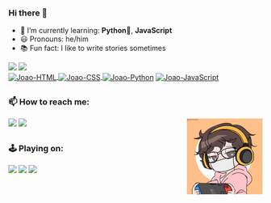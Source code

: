 ### Hi there 🐨

- 📘 I’m currently learning: **Python**🐍, **JavaScript**
- 😃 Pronouns: he/him
- 📚 Fun fact: I like to write stories sometimes

<div>
 <img height="180em" src="https://github-readme-stats.vercel.app/api?username=joaoeduardogomes&show_icons=true&theme=vue&include_all_commits=true&count_private=true"/>
 <img height="180em" src="https://github-readme-stats.vercel.app/api/top-langs/?username=joaoeduardogomes&layout=compact&langs_count=7&theme=vue-dark"/>
</div>

 
<div style="display: inline-block">
  <a href="https://www.w3schools.com/html/" target="_blank"><img align="center" alt="Joao-HTML" src="https://img.shields.io/badge/HTML5-E34F26?style=for-the-badge&logo=html5&logoColor=white"> </a>
   <a href="https://www.w3schools.com/css/" target="_blank"><img align="center" alt="Joao-CSS" src="https://img.shields.io/badge/CSS3-1572B6?style=for-the-badge&logo=css3&logoColor=white"> </a>
  <a href="https://www.python.org/" target="_blank"><img align="center" alt="Joao-Python" src="https://icongr.am/devicon/python-original.svg?size=45&color=currentColor"></a>
  <a href="https://www.javascript.com/" target="_blank"><img align="center" alt="Joao-JavaScript" src="https://img.shields.io/badge/JavaScript-F7DF1E?style=for-the-badge&logo=javascript&logoColor=black"> </a>
</div>

  
##
  
### 📫 How to reach me: 
<span>
  <a href = "mailto:joaogomes.trad@gmail.com" target="_blank"><img src="https://img.shields.io/badge/Gmail-D14836?style=for-the-badge&logo=gmail&logoColor=white" target="_blank"></a>
  <a href="https://www.linkedin.com/in/jo%C3%A3o-eduardo-gomes-33868b14b/" target="_blank"><img src="https://img.shields.io/badge/-LinkedIn-%230077B5?style=for-the-badge&logo=linkedin&logoColor=white" target="_blank"></a> 
</span>
  <img align="right" alt="Joao-char" src="https://github.com/joaoeduardogomes/joaoeduardogomes/blob/main/char.gif?raw=true" width="150" height="150">

##
  
### 🕹 Playing on:
<div>
  <img src="https://img.shields.io/badge/PlayStation-003791?style=for-the-badge&logo=playstation&logoColor=white" target="_blank">
  <img src="https://img.shields.io/badge/Nintendo_Switch-E60012?style=for-the-badge&logo=nintendo-switch&logoColor=white" target="_blank">
  <img src="https://img.shields.io/badge/Steam-000000?style=for-the-badge&logo=steam&logoColor=white" target="_blank">
</div>
  
